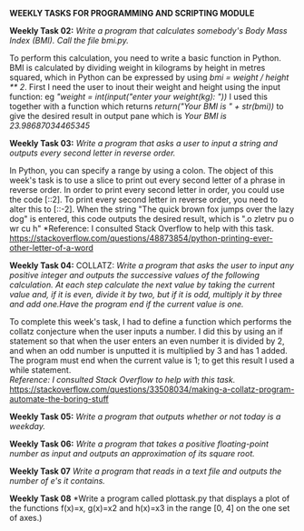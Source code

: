 **WEEKLY TASKS FOR PROGRAMMING AND SCRIPTING MODULE**

**Weekly Task 02:**
*Write a program that calculates somebody's Body Mass Index (BMI). Call the file bmi.py.*

To perform this calculation, you need to write a basic function in Python. BMI is calculated by dividing weight in kilograms by height in metres squared,
which in Python can be expressed by using *bmi = weight / height ** 2*. First I need the user to inout their weight and height using the input function: eg *"weight = int(input("enter your weight(kg): "))* I used this together with a function which returns *return("Your BMI is " + str(bmi))* to give the desired result in output pane which is *Your BMI is 23.98687034465345*


**Weekly Task 03:**
*Write a program that asks a user to input a string and outputs every second letter in reverse order.*

In Python, you can specify a range by using a colon.  The object of this week's task is to use a slice to print out every second letter of a phrase in reverse order.
In order to print every second letter in order, you could use the code [::2].  To print every second letter in reverse order, you need to alter this to [::-2]. When the string "The quick brown fox jumps over the lazy dog" is entered, this code outputs the desired result, which is ".o zletrv pu o wr cu h"
*Reference: I consulted Stack Overflow to help with this task. https://stackoverflow.com/questions/48873854/python-printing-ever-other-letter-of-a-word

**Weekly Task 04:**
COLLATZ: *Write a program that asks the user to input any positive integer and outputs the successive values of the following calculation. At each step calculate the next value by taking the current value and, if it is even, divide it by two, but if it is odd, multiply it by three and add one.Have the program end if the current value is one.*

To complete this week's task, I had to define a function which performs the collatz conjecture when the user inputs a number. I did this by using an if statement so that when the user enters an even number it is divided by 2, and when an odd number is unputted it is multiplied by 3 and has 1 added.  The program must end when the current value is 1; to get this result I used a while statement.  
*Reference: I consulted Stack Overflow to help with this task.* https://stackoverflow.com/questions/33508034/making-a-collatz-program-automate-the-boring-stuff

**Weekly Task 05:**
*Write a program that outputs whether or not today is a weekday.*

**Weekly Task 06:**
*Write a program that takes a positive floating-point number as input and outputs an approximation of its square root.*

**Weekly Task 07**
*Write a program that reads in a text file and outputs the number of e's it contains.*

**Weekly Task 08**
*Write a program called plottask.py that displays a plot of the functions f(x)=x, g(x)=x2 and h(x)=x3 in the range [0, 4] on the one set of axes.)